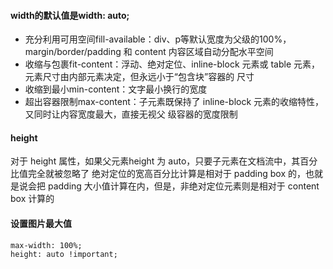 #### width的默认值是width: auto;
* 充分利用可用空间fill-available：div、p等默认宽度为父级的100%，margin/border/padding
和 content 内容区域自动分配水平空间
* 收缩与包裹fit-content：浮动、绝对定位、inline-block 元素或 table 元素，元素尺寸由内部元素决定，但永远小于“包含块”容器的
尺寸
* 收缩到最小min-content：文字最小换行的宽度
* 超出容器限制max-content：子元素既保持了 inline-block 元素的收缩特性，又同时让内容宽度最大，直接无视父
级容器的宽度限制

#### height
对于 height 属性，如果父元素height 为 auto，只要子元素在文档流中，其百分比值完全就被忽略了
绝对定位的宽高百分比计算是相对于 padding box 的，也就是说会把 padding 大小值计算在内，但是，非绝对定位元素则是相对于 content box 计算的

#### 设置图片最大值
```
max-width: 100%;
height: auto !important;
```
